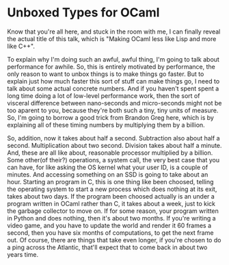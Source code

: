 # Unboxed Types for OCaml

 Know that you're all here, and stuck in the room with me, I can
 finally reveal the actual title of this talk, which is "Making OCaml
 less like Lisp and more like C++".

 To explain why I'm doing such an awful, awful thing, I'm going to
 talk about performance for awhile. So, this is entirely motivated by
 performance, the only reason to want to unbox things is to make
 things go faster. But to explain just how much faster this sort of
 stuff can make things go, I need to talk about some actual concrete
 numbers. And if you haven't spent spent a long time doing a lot of
 low-level performance work, then the sort of visceral difference
 between nano-seconds and micro-seconds might not be too aparent to
 you, because they're both such a tiny, tiny units of measure. So, I'm
 going to borrow a good trick from Brandon Greg here, which is by
 explaining all of these timing numbers by multiplying them by a
 billion.

 So, addition, now it takes about half a second. Subtraction also
 about half a second. Multiplication about two second. Division takes
 about half a minute. And, these are all like about, reasonable
 processor multiplied by a billion. Some other(of their?) operations,
 a system call, the very best case that you can have, for like asking
 the OS kernel what your user ID, is a couple of minutes. And
 accessing something on an SSD is going to take about an
 hour. Starting an program in C, this is one thing like been choosed,
 telling the operating system to start a new process which does
 nothing at its exit, takes about two days. If the program been
 choosed actually is an under a program written in OCaml rather than
 C, it takes about a week, just to kick the garbage collector to move
 on. If for some reason, your program written in Python and does
 nothing, then it's about two months. If you're writing a video game,
 and you have to update the world and render it 60 frames a second,
 then you have six months of computations, to get the next frame
 out. Of course, there are things that take even longer, if you're
 chosen to do a ping across the Atlantic, that'll expect that to come
 back in about two years time.
